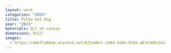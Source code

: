 ```yaml
---
layout: work
categories: "2023"
title: Polka Dot Dog
year: "2023"
materials: Oil on canvas
dimensions: 9x12"
images:
  - https://e8eflx6kdm.ucarecd.net/621ad8cc-cb94-4a84-91a5-a6fe36911dcd/-/resize/2400/-/quality/lightest/-/format/auto/
---
```

